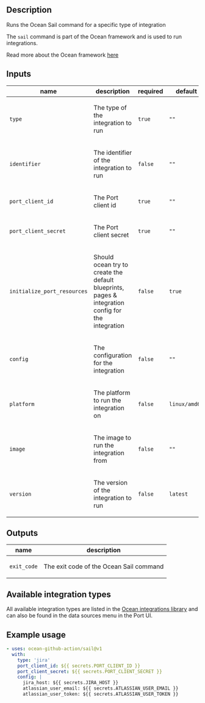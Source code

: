 <!-- action-docs-header action="action.yml" -->

<!-- action-docs-header action="action.yml" -->

<!-- action-docs-description action="action.yml" -->
## Description

Runs the Ocean Sail command for a specific type of integration
<!-- action-docs-description action="action.yml" -->

The `sail` command is part of the Ocean framework and is used to run integrations.

Read more about the Ocean framework [here](https://ocean.getport.io/)

<!-- action-docs-inputs action="action.yml" -->
## Inputs

| name | description | required | default |
| --- | --- | --- | --- |
| `type` | <p>The type of the integration to run</p> | `true` | `""` |
| `identifier` | <p>The identifier of the integration to run</p> | `false` | `""` |
| `port_client_id` | <p>The Port client id</p> | `true` | `""` |
| `port_client_secret` | <p>The Port client secret</p> | `true` | `""` |
| `initialize_port_resources` | <p>Should ocean try to create the default blueprints, pages &amp; integration config for the integration</p> | `false` | `true` |
| `config` | <p>The configuration for the integration</p> | `false` | `""` |
| `platform` | <p>The platform to run the integration on</p> | `false` | `linux/amd64` |
| `image` | <p>The image to run the integration from</p> | `false` | `""` |
| `version` | <p>The version of the integration to run</p> | `false` | `latest` |
<!-- action-docs-inputs action="action.yml" -->

<!-- action-docs-outputs action="action.yml" -->
## Outputs

| name | description |
| --- | --- |
| `exit_code` | <p>The exit code of the Ocean Sail command</p> |
<!-- action-docs-outputs action="action.yml" -->

## Available integration types

All available integration types are listed in the [Ocean integrations library](https://ocean.getport.io/integrations-library/) and can also be found in the data sources menu in the Port UI.

## Example usage

```yaml
- uses: ocean-github-action/sail@v1
  with:
    type: 'jira'
    port_client_id: ${{ secrets.PORT_CLIENT_ID }}
    port_client_secret: ${{ secrets.PORT_CLIENT_SECRET }}
    config: |
      jira_host: ${{ secrets.JIRA_HOST }}
      atlassian_user_email: ${{ secrets.ATLASSIAN_USER_EMAIL }}
      atlassian_user_token: ${{ secrets.ATLASSIAN_USER_TOKEN }}
```